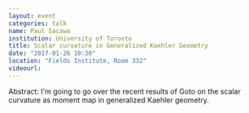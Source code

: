 ```yaml
---
layout: event
categories: talk
name: Paul Sacawa
institution: University of Toronto
title: Scalar curvature in Generalized Kaehler Geometry
date: "2017-01-26 10:30"
location: "Fields Institute, Room 332"
videourl: 
---
```

Abstract: I'm going to go over the recent results of Goto on the scalar curvature as moment map in generalized Kaehler geometry.
